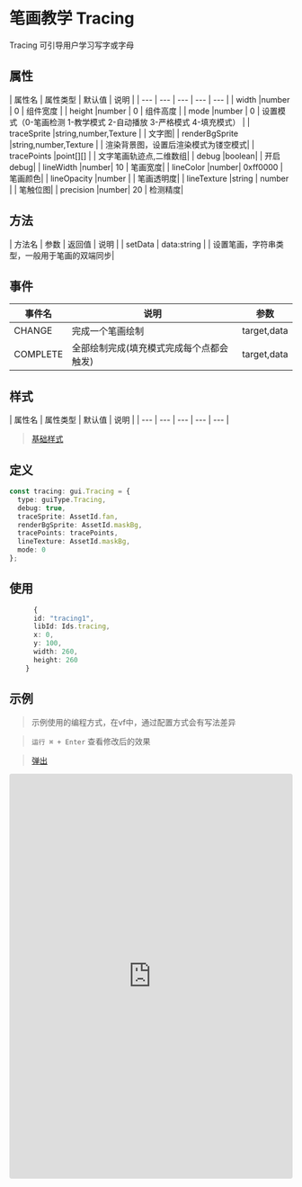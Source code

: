 # 笔画教学 Tracing


Tracing 可引导用户学习写字或字母

## 属性

| 属性名 | 属性类型 | 默认值 | 说明 |
| --- | --- | --- | --- | --- |
| width |number | 0 | 组件宽度 |
| height |number | 0 | 组件高度 |
| mode |number | 0 | 设置模式（0-笔画检测  1-教学模式  2-自动播放  3-严格模式  4-填充模式） |
| traceSprite |string,number,Texture |  | 文字图|
| renderBgSprite |string,number,Texture |  | 渲染背景图，设置后渲染模式为镂空模式|
| tracePoints |point[][] |  | 文字笔画轨迹点,二维数组|
| debug |boolean|  | 开启debug|
| lineWidth |number| 10 | 笔画宽度|
| lineColor |number| 0xff0000 | 笔画颜色|
| lineOpacity |number |  | 笔画透明度|
| lineTexture |string | number |  | 笔触位图|
| precision |number| 20 | 检测精度|

## 方法
| 方法名 | 参数 | 返回值 | 说明 |
| setData | data:string |  | 设置笔画，字符串类型，一般用于笔画的双端同步|

## 事件

| 事件名  | 说明 | 参数 |
| --- | --- | --- |
| CHANGE | 完成一个笔画绘制 | target,data |
| COMPLETE | 全部绘制完成(填充模式完成每个点都会触发) | target,data |

## 样式

| 属性名 | 属性类型 | 默认值 | 说明 |
| --- | --- | --- | --- | --- |



> [基础样式](/handbook/style.html#样式)

## 定义
``` typescript
const tracing: gui.Tracing = {
  type: guiType.Tracing,
  debug: true,
  traceSprite: AssetId.fan,
  renderBgSprite: AssetId.maskBg,
  tracePoints: tracePoints,
  lineTexture: AssetId.maskBg,
  mode: 0
};
```

## 使用
``` typescript
      {
      id: "tracing1",
      libId: Ids.tracing,
      x: 0,
      y: 100,
      width: 260,
      height: 260
    }
```

## 示例

> 示例使用的编程方式，在vf中，通过配置方式会有写法差异

> `运行 ⌘ + Enter` 查看修改后的效果

> [弹出](https://vipkid-edu.github.io/vf-gui/play/#example/TestTracing)

<iframe
     src="https://codesandbox.io/embed/tracingexample-8m5ry?fontsize=14&hidenavigation=1&module=%2Fsrc%2Fcomponents.ts&theme=dark"
     style="width:100%; height:720px; border:0; border-radius: 4px; overflow:hidden;"
     title="tracingExample"
     allow="accelerometer; ambient-light-sensor; camera; encrypted-media; geolocation; gyroscope; hid; microphone; midi; payment; usb; vr; xr-spatial-tracking"
     sandbox="allow-autoplay allow-forms allow-modals allow-popups allow-presentation allow-same-origin allow-scripts"
   ></iframe>